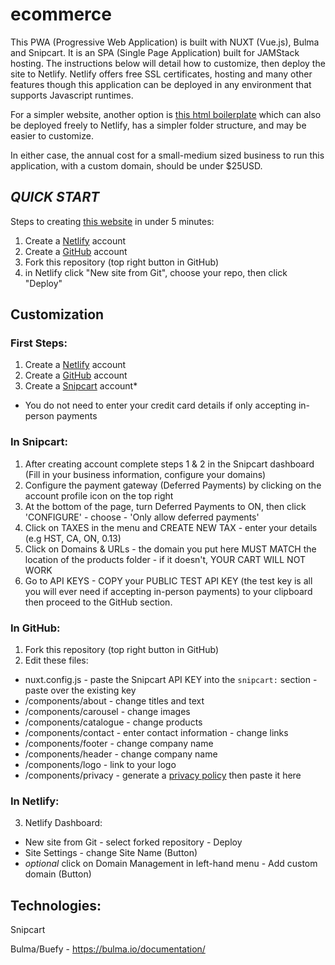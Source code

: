 # ecommerce

This PWA (Progressive Web Application) is built with NUXT (Vue.js), Bulma and Snipcart.  It is an SPA (Single Page Application) built for JAMStack hosting.  The instructions below will detail how to customize, then deploy the site to Netlify.  Netlify offers free SSL certificates, hosting and many other features though this application can be deployed in any environment that supports Javascript runtimes.

For a simpler website, another option is [this html boilerplate](https://github.com/majordomo-consulting/boilerplate.html.snipcart) which can also be deployed freely to Netlify, has a simpler folder structure, and may be easier to customize.

In either case, the annual cost for a small-medium sized business to run this application, with a custom domain, should be under $25USD.

## ***QUICK START***

Steps to creating [this website](https://getting-started-with-ecommerce.netlify.app/) in under 5 minutes:

1. Create a [Netlify](https://netlify.com) account
2. Create a [GitHub](https://github.com) account
3. Fork this repository (top right button in GitHub)
4. in Netlify click "New site from Git", choose your repo, then click "Deploy"

## Customization

### First Steps:

1. Create a [Netlify](https://netlify.com) account
2. Create a [GitHub](https://github.com) account
3. Create a [Snipcart](https://snipcart.com) account*
* You do not need to enter your credit card details if only accepting in-person payments

### In Snipcart:

1. After creating account complete steps 1 & 2 in the Snipcart dashboard (Fill in your business information, configure your domains)
2. Configure the payment gateway (Deferred Payments) by clicking on the account profile icon on the top right
3. At the bottom of the page, turn Deferred Payments to ON, then click 'CONFIGURE' - choose - 'Only allow deferred payments'
5. Click on TAXES in the menu and CREATE NEW TAX - enter your details (e.g HST, CA, ON, 0.13)
6. Click on Domains & URLs - the domain you put here MUST MATCH the location of the products folder - if it doesn't, YOUR CART WILL NOT WORK
7. Go to API KEYS - COPY your PUBLIC TEST API KEY (the test key is all you will ever need if accepting in-person payments) to your clipboard then proceed to the GitHub section.

### In GitHub:

1. Fork this repository (top right button in GitHub)
2. Edit these files:
- nuxt.config.js - paste the Snipcart API KEY into the `snipcart:` section - paste over the existing key
- /components/about - change titles and text
- /components/carousel - change images
- /components/catalogue - change products
- /components/contact - enter contact information - change links
- /components/footer - change company name
- /components/header - change company name
- /components/logo - link to your logo
- /components/privacy - generate a [privacy policy](https://www.shopify.ca/tools/policy-generator) then paste it here

### In Netlify:

3. Netlify Dashboard:
- New site from Git - select forked repository - Deploy
- Site Settings - change Site Name (Button)
- *optional* click on Domain Management in left-hand menu - Add custom domain (Button)

## Technologies:

Snipcart

Bulma/Buefy - https://bulma.io/documentation/

